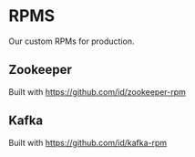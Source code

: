 # RPMS

Our custom RPMs for production.


## Zookeeper

Built with https://github.com/id/zookeeper-rpm


## Kafka

Built with https://github.com/id/kafka-rpm

